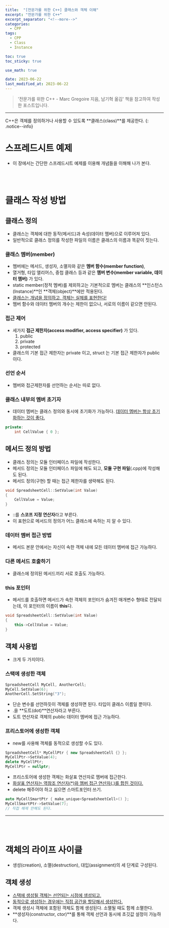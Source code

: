 ```yaml
---
title:  "[전문가를 위한 C++] 클래스와 객체 이해"
excerpt: "전문가를 위한 C++"
excerpt_separator: "<!--more-->"
categories:
  - CPP
tags:
  - CPP
  - Class
  - Instance

toc: true
toc_sticky: true

use_math: true

date: 2023-06-22
last_modified_at: 2023-06-22
---
```


> '전문가를 위한 C++ - Marc Gregoire 지음, 남기혁 옮김' 책을 참고하여 작성한 포스트입니다.

---

C++은 객체를 정의하거나 사용할 수 있도록 **클래스(class)**를 제공한다.
{: .notice--info}

# 스프레드시트 예제
- 이 장에서는 간단한 스프레드시트 예제를 이용해 개념들을 이해해 나가 본다.

<br><br>

# 클래스 작성 방법
## 클래스 정의
- 클래스는 객체에 대한 동작(메서드)과 속성(데이터 멤버)으로 이루어져 있다.
- 일반적으로 클래스 정의를 작성한 파일의 이름은 클래스의 이름과 똑같이 짓는다.
### 클래스 멤버(member)
- 멤버에는 메서드, 생성자, 소멸자와 같은 **멤버 함수(member function)**,
- 열거형, 타입 앨리어스, 중첩 클래스 등과 같은 **멤버 변수(member variable, 데이터 멤버)** 가 있다.
- static member(정적 멤버)를 제외하고는 기본적으로 멤버는 클래스의 **인스턴스(Instance)**인 **객체(object)**에만 적용된다.
- <u>클래스는 개념을 정의하고, 객체는 실체를 표현한다!</u>
- 멤버 함수와 데이터 멤버의 개수는 제한이 없으나, 서로의 이름이 같으면 안된다.
### 접근 제어
- 세가지 **접근 제한자(access modifier, access specifier)** 가 있다.
    1. public
    2. private
    3. protected
- 클래스의 기본 접근 제한자는 private 이고, struct 는 기본 접근 제한자가 public 이다.
### 선언 순서
- 멤버와 접근제한자를 선언하는 순서는 따로 없다.
### 클래스 내부의 멤버 초기자
- 데이터 멤버는 클래스 정의와 동시에 초기화가 가능하다. <u>데이터 멤버는 항상 초기화하는 것이 좋다.</u>
```cpp
private:
    int CellValue { 0 };
```

## 메서드 정의 방법
- 클래스 정의는 모듈 인터페이스 파일에 작성한다.
- 메서드 정의는 모듈 인터페이스 파일에 해도 되고, **모듈 구현 파일**(.cpp)에 작성해도 된다.
- 메서드 정의(구현) 할 때는 접근 제한자를 생략해도 된다.

```cpp
void SpreadsheetCell::SetValue(int Value)
{
    CellValue = Value;
}
```
- ::를 **스코프 지정 연산자**라고 부른다.
- 이 표현으로 메서드의 정의가 어느 클래스에 속하는 지 알 수 있다.

### 데이터 멤버 접근 방법
- 메서드 본문 안에서는 자신이 속한 객체 내에 모든 데이터 멤버에 접근 가능하다.
### 다른 메서드 호출하기
- 클래스에 정의된 메서드끼리 서로 호출도 가능하다.
### this 포인터
- 메서드를 호출하면 메서드가 속한 객체의 포인터가 숨겨진 매개변수 형태로 전달되는데, 이 포인터의 이름이 **this**다.

```cpp
void SpreadsheetCell::SetValue(int Value)
{
    this->CellValue = Value;
}
```

## 객체 사용법
- 크게 두 가지이다.
### 스택에 생성한 객체

```cpp
SpreadsheetCell MyCell, AnotherCell;
MyCell.SetValue(6);
AnotherCell.SetString("3");
```

- 단순 변수를 선언하듯이 객체를 생성하면 된다. 타입이 클래스 이름일 뿐이다.
- .을 **도트(dot)**연산자라고 부른다.
- 도트 연산자로 객체의 public 데이터 멤버에 접근 가능하다.

### 프리스토어에 생성한 객체
- new를 사용해 객체를 동적으로 생성할 수도 있다.

```cpp
SpreadsheetCell* MyCellPtr { new SpreadsheetCell {} };
MyCellPtr->SetValue(4);
delete MyCellPtr;
MyCellPtr = nullptr;
```

- 프리스토어에 생성한 객체는 화살표 연산자로 멤버에 접근한다.
- <u>화살표 연산자는 역참조 연산자(*)와 멤버 접근 연산자(.)를 합친 것이다.</u>
- delete 해주어야 하고 싫으면 스마트포인터 쓰기.

```cpp
auto MyCellSmartPtr { make_unique<SpreadsheetCell>() };
MyCellSmartPtr->SetValue(7);
// 직접 해제 안해도 된다.
```

---

<br><br>

# 객체의 라이프 사이클
- 생성(creation), 소멸(destruction), 대입(assignment)의 세 단계로 구성된다.
## 객체 생성
- <u>스택에 생성될 객체는 선언되는 시점에 생성되고,</u>
- <u>동적으로 생성하는 경우에는 직접 공간을 할당해서 생성한다.</u>
- 객체 생성시 객체에 포함된 객체도 함께 생성된다. 소멸될 때도 함께 소멸한다.
- **생성자(constructor, ctor)**를 통해 객체 선언과 동시에 초깃값 설정이 가능하다.